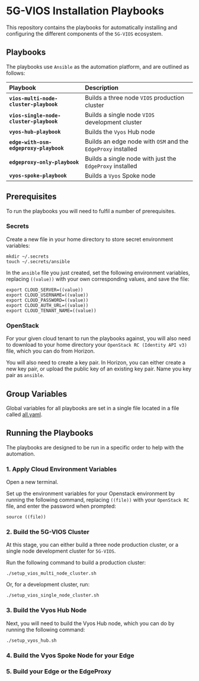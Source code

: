 # 5G-VIOS Installation Playbooks

This repository contains the playbooks for automatically installing and configuring the different components of the `5G-VIOS` ecosystem.

## Playbooks

The playbooks use `Ansible` as the automation platform, and are outlined as follows:

| **Playbook**                            | **Description**                                              |
|:----------------------------------------|:-------------------------------------------------------------|
| **`vios-multi-node-cluster-playbook`**  | Builds a three node `VIOS` production cluster                |
| **`vios-single-node-cluster-playbook`** | Builds a single node `VIOS` development cluster              |
| **`vyos-hub-playbook`**                 | Builds the `Vyos` Hub node                                   |
| **`edge-with-osm-edgeproxy-playbook`**  | Builds an edge node with `OSM` and the `EdgeProxy` installed |
| **`edgeproxy-only-playbook`**           | Builds a single node with just the `EdgeProxy` installed     |
| **`vyos-spoke-playbook`**               | Builds a `Vyos` Spoke node                                   |

## Prerequisites

To run the playbooks you will need to fulfil a number of prerequisites.

### Secrets

Create a new file in your home directory to store secret environment variables:

```console
mkdir ~/.secrets
touch ~/.secrets/ansible
```

In the `ansible` file you just created, set the following environment variables, replacing `((value))` with your own corresponding values, and save the file:

```console
export CLOUD_SERVER=((value))
export CLOUD_USERNAME=((value))
export CLOUD_PASSWORD=((value))
export CLOUD_AUTH_URL=((value))
export CLOUD_TENANT_NAME=((value))
```

### OpenStack
For your given cloud tenant to run the playbooks against, you will also need to download to your home directory your `OpenStack RC (Identity API v3)` file, which you can do from Horizon.

You will also need to create a key pair.  In Horizon, you can either create a new key pair, or upload the public key of an existing key pair. Name you key pair as `ansible`.

## Group Variables

Global variables for all playbooks are set in a single file located in a file called [all.yaml](https://github.com/5G-VICTORI-project/vios-infra/blob/main/playbooks/group_vars/all.yaml).

## Running the Playbooks

The playbooks are designed to be run in a specific order to help with the automation.

### 1. Apply Cloud Environment Variables

Open a new terminal.

Set up the environment variables for your Openstack environment by running the following command, replacing `((file))` with your `OpenStack RC` file, and enter the password when prompted:

```console
source ((file))
```

### 2. Build the 5G-VIOS Cluster

At this stage, you can either build a three node production cluster, or a single node development cluster for `5G-VIOS`.

Run the following command to build a production cluster:

```console
./setup_vios_multi_node_cluster.sh
```

Or, for a development cluster, run:

```console
./setup_vios_single_node_cluster.sh
```

### 3. Build the Vyos Hub Node

Next, you will need to build the Vyos Hub node, which you can do by running the following command:

```console
./setup_vyos_hub.sh
```

### 4. Build the Vyos Spoke Node for your Edge


### 5. Build your Edge or the EdgeProxy